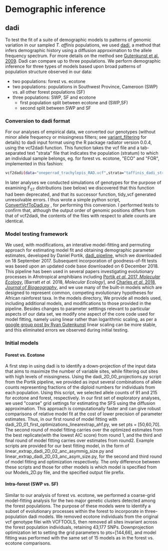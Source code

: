 # Demographic inference

## dadi
To test the fit of a suite of demographic models to patterns of genomic variation in our sampled *T. affinis* populations, we used [dadi](https://bitbucket.org/gutenkunstlab/dadi/src/master/), a method that infers demographic history using a diffusion approximation to the allele frequency spectrum. For more details on the method see [Gutenkunst et al. 2009](https://journals.plos.org/plosgenetics/article?id=10.1371/journal.pgen.1000695). Dadi can compare up to three populations. We perform demographic inference for three types of models based upon broad patterns of population structure observed in our data:
* two populations: forest vs. ecotone
* two populations: populations in Southwest Province, Cameroon (SWP) vs. all other forest populations (SF)
* three populations: SWP, SF and ecotone
    * first population split between ecotone and (SWP,SF)
    * second split between SWP and SF

### Conversion to dadi format
For our analyses of empirical data, we converted our genotypes (without minor allele frequency or missingness filters; see [variant_filtering](https://github.com/adamfreedman/TrachylepisAffinisSpeciation/tree/master/variant_filtering) for details) to dadi input format using the R package radiator version 0.0.4, using the vcf2dadi function. This function takes the vcf file and a tab-separated text "strata" file that indicates the population (stratum) to which an individual sample belongs, eg. for forest vs. ecotone, "ECO" and "FOR", implemented in this fashion:
```bash
vcf2dadi(data="oneperrad_trachylepis_RAD.vcf",strata="taffinis_dadi_strata_forVecotone.tsv",pop.levels = c("ECO","FOR"),common.markers = TRUE)
```
In later analyses we conducted simulations of genotypes for the purpose of examining F<sub>ST</sub> distributions (see below) we discovered that this function had been deprecated, and that its successor function, tidy_vcf generated unresolvable errors. I thus wrote a simple python script, [ConvertVcfToDadi.py](https://github.com/adamfreedman/TrachylepisAffinisSpeciation/blob/master/demography_models_sims/utilities/ConvertVcfToDadi.py) , for performing this conversion. I performed tests to confirm that, although the output order of genomic positions differs from that of vcf2dadi, the contents of the files with respect to allele counts are identical.

### Model testing framework
We used, with modifications, an interative model-fitting and permuting approach for estimating model fit and obtaining demographic parameter estimates, developed by Daniel Portik, [dadi_pipeline](https://github.com/dportik/dadi_pipeline), which we downloaded on 18 September 2017. Subsequent incorporation of goodness-of-fit tests was based upon an updated code base downloaded on 6 December 2018. This pipeline has been used in several papers investigating evolutionary processes in Afrotropical amphibians including [Portik *et al.* 2017, *Molecular Ecology*](https://onlinelibrary.wiley.com/doi/10.1111/mec.14266), [Barratt *et al.* 2018, *Molecular Ecology*], and [Charles *et al.* 2018, *Journal of Biogeography*](https://onlinelibrary.wiley.com/doi/abs/10.1111/jbi.13365), and we use many of the built-in models which are designed to represent common, competing evolutionary hypotheses for African rainforest taxa. In the models directory, We provide all models used, including additional models, and modifications to those provided in the pipeline. Besides changes to parameter setttings relevant to particular aspects of our data set, we modify one aspect of the core code used for model fitting, namely using linear rather than logarithmic scaling, as per a [google group post by Ryan Gutenkunst](https://groups.google.com/g/dadi-user/c/QiDaXxAj7bg) linear scaling can be more stable, and this eliminated errors we observed during initial testing.  

### Initial models
#### Forest vs. Ecotone
A first step in using dadi is to identify a down-projection of the input data that aims to maximize the number of variable sites, while filtering out sites with high levels of missingness. Using the dadi_2D_00_projections.py script from the Portik pipeline, we provided as input several combinations of allele counts representing fractions of the diploid numbers for individuals from each population. Using this script, we selected allele counts of 91 and 215 for ecotone and forest, respectively. In our first set of exploratory analyses, we used "coarse" grid settings for estimating the SFS using the diffusion approximation. This approach is computationally faster and can give robust comparisons of relative model fit at the cost of lower precision of parameter estimates. Thus, in our first round of model fitting with dadi_2D_01_first_optimizations_linearextrap_ahf.py, we set pts = [50,60,70]. The second round of model fitting carries over the optimized estimates from the best replicate(with the lowest AIC score) from round 1, and the third and final round of model fitting carries over estimates from round2. Example scripts are provided for our best fitting model, in the form of linear_extrap_dadi_2D_02_anc_asymmig_size.py and linear_extrap_dadi_2D_03_anc_asym_size.py, for the second and third round of model fitting and optimization respectively. The only difference between these scripts and those for other models is which model is specified from our Models_2D.py file, and the specified output file prefix.
#### Intra-forest (SWP vs. SF)
Similar to our analysis of forest vs. ecotone, we performed a coarse-grid model-fitting analysis for the two major genetic clusters detected among the forest populations. The purpose of these models were to identify a subset of evolutionary processes within the forest to incorporate in three-population dadi models. We removed ecotone individuals from the original vcf genotype filei with VCFTOOLS, then removed all sites invariant across the forest population individuals, retaining 43,177 SNPs. Downprojection optimization let to setting the grid parameters to pts=[144,66], and model fitting was performed with the same set of 15 models as in the forest vs. ecotone  comparisons.  
 
